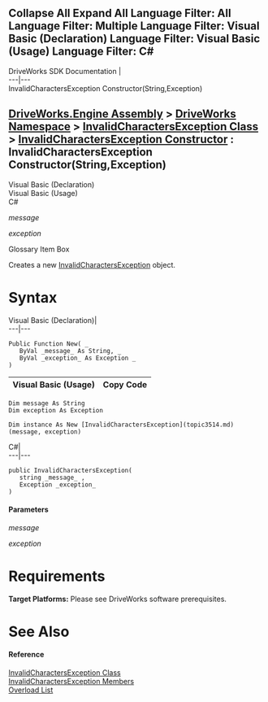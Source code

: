 Collapse All Expand All Language Filter: All  Language Filter: Multiple  Language Filter: Visual Basic (Declaration) Language Filter: Visual Basic (Usage) Language Filter: C#  
---  
DriveWorks SDK Documentation  |   
---|---  
InvalidCharactersException Constructor(String,Exception)   
  
[DriveWorks.Engine Assembly](topic2156.md) > [DriveWorks Namespace](topic2159.md) > [InvalidCharactersException Class](topic3514.md) > [InvalidCharactersException Constructor](topic3520.md) : InvalidCharactersException Constructor(String,Exception)  
---  
  
Visual Basic (Declaration)    
Visual Basic (Usage)    
C# 

_message_
    

_exception_
    

Glossary Item Box

Creates a new [InvalidCharactersException](topic3514.md) object. 

# Syntax

Visual Basic (Declaration)|   
---|---  
      
    
    Public Function New( _
       ByVal _message_ As String, _
       ByVal _exception_ As Exception _
    )  
  
Visual Basic (Usage)| Copy Code  
---|---  
      
    
    Dim message As String
    Dim exception As Exception
     
    Dim instance As New [InvalidCharactersException](topic3514.md)(message, exception)  
  
C#|   
---|---  
      
    
    public InvalidCharactersException( 
       string _message_ ,
       Exception _exception_
    )  
  
#### Parameters

 _message_
    
_exception_
    

# Requirements

**Target Platforms:** Please see DriveWorks software prerequisites.

# See Also

#### Reference

[InvalidCharactersException Class](topic3514.md)   
[InvalidCharactersException Members](topic3515.md)   
[Overload List](topic3520.md)


